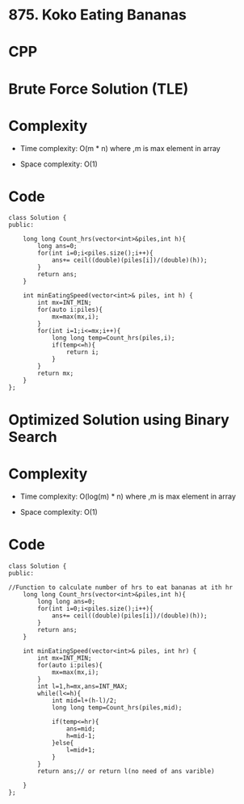 # 875. Koko Eating Bananas

# CPP
<!-- Describe your first thoughts on how to solve this problem. -->
# Brute Force Solution (TLE)
# Complexity
- Time complexity: O(m * n) 
where ,m is max element in array
<!-- Add your time complexity here, e.g. $$O(n)$$ -->

- Space complexity: O(1)
<!-- Add your space complexity here, e.g. $$O(n)$$ -->

# Code
```
class Solution {
public:

    long long Count_hrs(vector<int>&piles,int h){
        long ans=0;
        for(int i=0;i<piles.size();i++){
            ans+= ceil((double)(piles[i])/(double)(h));
        }
        return ans;
    }

    int minEatingSpeed(vector<int>& piles, int h) {
        int mx=INT_MIN;
        for(auto i:piles){
            mx=max(mx,i);
        }
        for(int i=1;i<=mx;i++){
            long long temp=Count_hrs(piles,i);
            if(temp<=h){
                return i;
            }
        }
        return mx;
    }
};
```
# Optimized Solution using Binary Search
# Complexity
- Time complexity: O(log(m) * n) 
where ,m is max element in array
<!-- Add your time complexity here, e.g. $$O(n)$$ -->

- Space complexity: O(1)
<!-- Add your space complexity here, e.g. $$O(n)$$ -->

# Code
```
class Solution {
public:

//Function to calculate number of hrs to eat bananas at ith hr
    long long Count_hrs(vector<int>&piles,int h){
        long long ans=0;
        for(int i=0;i<piles.size();i++){
            ans+= ceil((double)(piles[i])/(double)(h));
        }
        return ans;
    }

    int minEatingSpeed(vector<int>& piles, int hr) {
        int mx=INT_MIN;
        for(auto i:piles){
            mx=max(mx,i);
        }
        int l=1,h=mx,ans=INT_MAX;
        while(l<=h){
            int mid=l+(h-l)/2;
            long long temp=Count_hrs(piles,mid);

            if(temp<=hr){
                ans=mid;
                h=mid-1;
            }else{
                l=mid+1;
            }
        }
        return ans;// or return l(no need of ans varible)

    }
};
```
